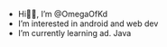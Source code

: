 -  Hi👋🏼, I’m @OmegaOfKd
-  I’m interested in android and web dev
-  I’m currently learning ad. Java


<!---
OmegaOfKd/OmegaOfKd is a ✨ special ✨ repository because its `README.md` (this file) appears on your GitHub profile.
You can click the Preview link to take a look at your changes.
--->
